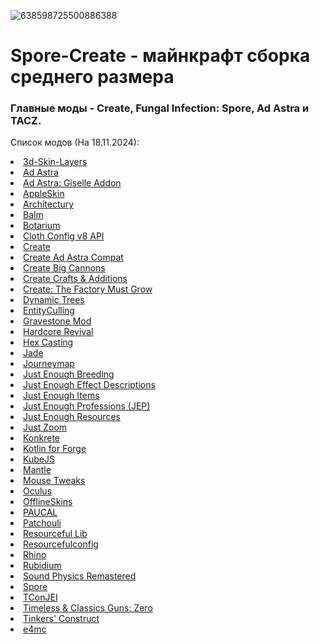 ![638598725500886388](https://github.com/user-attachments/assets/730b0d7f-e939-4d23-adb2-cd98c001e56e) <br/>
# Spore-Create - майнкрафт сборка среднего размера
### Главные моды - Create, Fungal Infection: Spore, Ad Astra и TACZ.
Список модов (На 18.11.2024):
	<li><a href="https://modrinth.com/mod/zV5r3pPn">3d-Skin-Layers</a></li>
	<li><a href="https://modrinth.com/mod/3ufwT9JF">Ad Astra</a></li>
	<li><a href="https://modrinth.com/mod/XQDxCBVw">Ad Astra: Giselle Addon</a></li>
	<li><a href="https://modrinth.com/mod/EsAfCjCV">AppleSkin</a></li>
	<li><a href="https://modrinth.com/mod/lhGA9TYQ">Architectury</a></li>
	<li><a href="https://modrinth.com/mod/MBAkmtvl">Balm</a></li>
	<li><a href="https://modrinth.com/mod/2u6LRnMa">Botarium</a></li>
	<li><a href="https://modrinth.com/mod/9s6osm5g">Cloth Config v8 API</a></li>
	<li><a href="https://modrinth.com/mod/LNytGWDc">Create</a></li>
	<li><a href="https://modrinth.com/mod/Bk5D4qMV">Create Ad Astra Compat</a></li>
	<li><a href="https://modrinth.com/mod/GWp4jCJj">Create Big Cannons</a></li>
	<li><a href="https://modrinth.com/mod/kU1G12Nn">Create Crafts &amp; Additions</a></li>
	<li><a href="https://modrinth.com/mod/USgVjXsk">Create: The Factory Must Grow</a></li>
	<li><a href="https://modrinth.com/mod/vdjF5PL5">Dynamic Trees</a></li>
	<li><a href="https://modrinth.com/mod/NNAgCjsB">EntityCulling</a></li>
	<li><a href="https://modrinth.com/mod/RYtXKJPr">Gravestone Mod</a></li>
	<li><a href="https://modrinth.com/mod/HqKoXaXz">Hardcore Revival</a></li>
	<li><a href="https://modrinth.com/mod/nTW3yKrm">Hex Casting</a></li>
	<li><a href="https://modrinth.com/mod/nvQzSEkH">Jade</a></li>
	<li><a href="https://modrinth.com/mod/lfHFW1mp">Journeymap</a></li>
	<li><a href="https://modrinth.com/mod/9Pk89J3g">Just Enough Breeding</a></li>
	<li><a href="https://modrinth.com/mod/EO27GKs1">Just Enough Effect Descriptions</a></li>
	<li><a href="https://modrinth.com/mod/u6dRKJwZ">Just Enough Items</a></li>
	<li><a href="https://modrinth.com/mod/kB56GtWA">Just Enough Professions (JEP)</a></li>
	<li><a href="https://modrinth.com/mod/uEfK2CXF">Just Enough Resources</a></li>
	<li><a href="https://modrinth.com/mod/iAiqcykM">Just Zoom</a></li>
	<li><a href="https://modrinth.com/mod/J81TRJWm">Konkrete</a></li>
	<li><a href="https://modrinth.com/mod/ordsPcFz">Kotlin for Forge</a></li>
	<li><a href="https://modrinth.com/mod/umyGl7zF">KubeJS</a></li>
	<li><a href="https://modrinth.com/mod/Cg6Uc79H">Mantle</a></li>
	<li><a href="https://modrinth.com/mod/aC3cM3Vq">Mouse Tweaks</a></li>
	<li><a href="https://modrinth.com/mod/GchcoXML">Oculus</a></li>
	<li><a href="https://www.curseforge.com/projects/241420">OfflineSkins</a></li>
	<li><a href="https://modrinth.com/mod/TZo2wHFe">PAUCAL</a></li>
	<li><a href="https://modrinth.com/mod/nU0bVIaL">Patchouli</a></li>
	<li><a href="https://modrinth.com/mod/G1hIVOrD">Resourceful Lib</a></li>
	<li><a href="https://modrinth.com/mod/M1953qlQ">Resourcefulconfig</a></li>
	<li><a href="https://modrinth.com/mod/sk9knFPE">Rhino</a></li>
	<li><a href="https://modrinth.com/mod/4ZqxOvjD">Rubidium</a></li>
	<li><a href="https://modrinth.com/mod/qyVF9oeo">Sound Physics Remastered</a></li>
	<li><a href="https://modrinth.com/mod/X661i40C">Spore</a></li>
	<li><a href="https://modrinth.com/mod/DhBtjMiv">TConJEI</a></li>
	<li><a href="https://modrinth.com/mod/SzzJttH8">Timeless &amp; Classics Guns: Zero</a></li>
	<li><a href="https://modrinth.com/mod/rxIIYO6c">Tinkers' Construct</a></li>
	<li><a href="https://modrinth.com/mod/qANg5Jrr">e4mc</a></li>